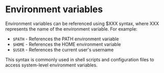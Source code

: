 # Environment variables

Environment variables can be referenced using $XXX syntax, where XXX represents the name of the environment variable. For example:

- `$PATH` - References the PATH environment variable
- `$HOME` - References the HOME environment variable
- `$USER` - References the current user's username

This syntax is commonly used in shell scripts and configuration files to access system-level environment variables.
